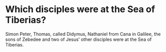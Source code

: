 # Which disciples were at the Sea of Tiberias?

Simon Peter, Thomas, called Didymus, Nathaniel from Cana in Galilee, the sons of Zebedee and two of Jesus’ other disciples were at the Sea of Tiberias.
